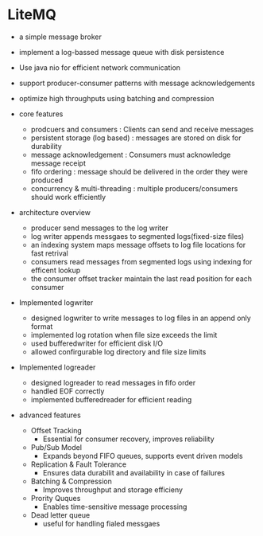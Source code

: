 # LiteMQ

- a simple message broker
- implement a log-bassed message queue with disk persistence
- Use java nio for efficient network communication
- support producer-consumer patterns with message acknowledgements
- optimize high throughputs using batching and compression

- core features
  - prodcuers and consumers : Clients can send and receive messages
  - persistent storage (log based) : messages are stored on disk for durability
  - message acknowledgement : Consumers must acknowledge message receipt
  - fifo ordering : message should be delivered in the order they were produced
  - concurrency & multi-threading : multiple producers/consumers should work efficiently
- architecture overview
  - producer send messages to the log writer
  - log writer appends messgaes to segmented logs(fixed-size files)
  - an indexing system maps message offsets to log file locations for fast retrival
  - consumers read messages from segmented logs using indexing for efficent lookup
  - the consumer offset tracker maintain the last read position for each consumer
- Implemented logwriter
  - designed logwriter to write messages to log files in an append only format
  - implemented log rotation when file size exceeds the limit
  - used bufferedwriter for efficient disk I/O
  - allowed confirgurable log directory and file size limits
- Implemented logreader
  - designed logreader to read messages in fifo order
  - handled EOF correctly
  - implemented bufferedreader for efficient reading
- advanced features
  - Offset Tracking
    - Essential for consumer recovery, improves reliability
  - Pub/Sub Model
    - Expands beyond FIFO queues, supports event driven models
  - Replication & Fault Tolerance
    - Ensures data durabilit and availability in case of failures
  - Batching & Compression
    - Improves throughput and storage efficieny
  - Prority Quques
    - Enables time-sensitive message processing
  - Dead letter queue
    - useful for handling fialed messgaes
